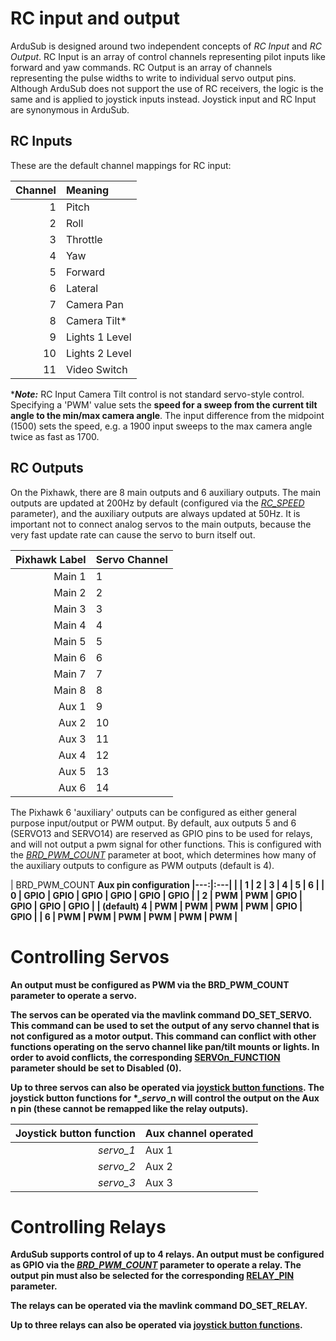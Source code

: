 # RC input and output

ArduSub is designed around two independent concepts of *RC Input* and *RC Output*. RC Input is an array of control channels representing pilot inputs like forward and yaw commands. RC Output is an array of channels representing the pulse widths to write to individual servo output pins. Although ArduSub does not support the use of RC receivers, the logic is the same and is applied to joystick inputs instead. Joystick input and RC Input are synonymous in ArduSub.

## RC Inputs

These are the default channel mappings for RC input:

| Channel | Meaning |
|---:|:---|
| 1 | Pitch |
| 2 | Roll |
| 3 | Throttle |
| 4 | Yaw |
| 5 | Forward |
| 6 | Lateral |
| 7 | Camera Pan |
| 8 | Camera Tilt* |
| 9 | Lights 1 Level |
| 10 | Lights 2 Level |
| 11 | Video Switch |

\****Note:*** RC Input Camera Tilt control is not standard servo-style control. Specifying a 'PWM' value sets the **speed for a sweep from the current tilt angle to the min/max camera angle**. The input difference from the midpoint (1500) sets the speed, e.g. a 1900 input sweeps to the max camera angle twice as fast as 1700.

## RC Outputs

On the Pixhawk, there are 8 main outputs and 6 auxiliary outputs. The main outputs are updated at 200Hz by default (configured via the [*RC_SPEED*](/developers/full-parameter-list.md#rcspeed-esc-update-speed) parameter), and the auxiliary outputs are always updated at 50Hz. It is important not to connect analog servos to the main outputs, because the very fast update rate can cause the servo to burn itself out.

| Pixhawk Label | Servo Channel |
|---:|:---|
| Main 1 | 1 |
| Main 2 | 2 |
| Main 3 | 3 |
| Main 4 | 4 |
| Main 5 | 5 |
| Main 6 | 6 |
| Main 7 | 7 |
| Main 8 | 8 |
| Aux 1 | 9 |
| Aux 2 | 10 |
| Aux 3 | 11 |
| Aux 4 | 12 |
| Aux 5 | 13 |
| Aux 6 | 14 |


The Pixhawk 6 'auxiliary' outputs can be configured as either general purpose input/output or PWM output.
By default, aux outputs 5 and 6 (SERVO13 and SERVO14) are reserved as GPIO pins to be used for relays, and will not output a pwm signal for other functions. This is configured with the [*BRD_PWM_COUNT*](/developers/full-parameter-list.md#brdpwmcount-auxiliary-pin-config) parameter at boot, which determines how many of the auxiliary outputs to configure as PWM outputs (default is 4).


| BRD_PWM_COUNT <td colspan=6> <b> Aux pin configuration
|---:|:---|
|               | 1 | 2 | 3 | 4 | 5 | 6 |
|       0       | GPIO | GPIO | GPIO | GPIO | GPIO | GPIO |
|       2       | PWM | PWM | GPIO | GPIO | GPIO | GPIO |
|   **(default) 4** | **PWM** | **PWM** | **PWM** | **PWM** | **GPIO** | **GPIO** |
|       6       | PWM | PWM | PWM | PWM | PWM | PWM |


# Controlling Servos

An output must be configured as PWM via the BRD_PWM_COUNT parameter to operate a servo.

The servos can be operated via the mavlink command DO_SET_SERVO. This command can be used to set the output of any servo channel that is not configured as a motor output. This command can conflict with other functions operating on the servo channel like pan/tilt mounts or lights. In order to avoid conflicts, the corresponding [SERVOn_FUNCTION](/developers/full-parameter-list.html#servonfunction-servo-output-function) parameter should be set to Disabled (0).

Up to three servos can also be operated via [joystick button functions](/developers/full-parameter-list.html#btnn-parameters). The joystick button functions for \*__servo_\_**n** will control the output on the Aux **n** pin (these cannot be remapped like the relay outputs).

| Joystick button function | Aux channel operated |
|---:|:---|
| *servo_1* | Aux 1 |
| *servo_2* | Aux 2 |
| *servo_3* | Aux 3 |

# Controlling Relays

ArduSub supports control of up to 4 relays. An output must be configured as GPIO via the [*BRD_PWM_COUNT*](/developers/full-parameter-list.md#brdpwmcount-auxiliary-pin-config) parameter to operate a relay. The output pin must also be selected for the corresponding [RELAY_PIN](/developers/full-parameter-list.html#relaypin-first-relay-pin) parameter.

The relays can be operated via the mavlink command DO_SET_RELAY.

Up to three relays can also be operated via [joystick button functions](/developers/full-parameter-list.html#btnn-parameters).
